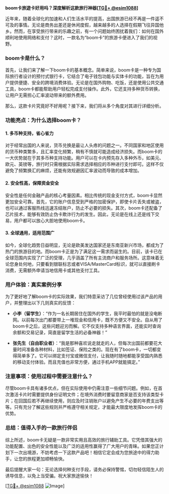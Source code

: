 **boom卡旅遊卡好用吗？深度解析这款旅行神器[[TG💪+ @esim1088](https://t.me/s/esim1088)]**

近年来，随着全球化的加速和人们生活水平的提高，出国旅游已经不再是一件遥不可及的事情。无论是商务出差还是休闲度假，越来越多的人选择在假期飞往异国他乡。然而，在享受旅行带来的乐趣之前，有一个问题始终困扰着我们：如何在国外顺利地使用网络和支付？这时，一款名为“boom卡”的旅游卡便进入了我们的视野。

### boom卡是什么？

首先，让我们来了解一下boom卡的基本概念。简单来说，boom卡是一种专为国际旅行者设计的预付式银行卡，它结合了电子钱包功能与实体卡的功能，旨在为用户提供便捷、安全的跨境消费体验。无论是在国外购物、吃饭，还是使用公共交通工具，boom卡都能帮助用户轻松完成支付操作。此外，它还支持多种货币转换，让用户无需担心汇率波动带来的额外费用。

那么，这款卡片究竟好不好用呢？接下来，我们将从多个角度对其进行详细分析。

### 功能亮点：为什么选择boom卡？

#### 1. 多币种支持，省心省力

对于经常出国的人来说，货币兑换是最让人头疼的问题之一。不同国家和地区使用的货币种类繁多，且汇率变化频繁，稍有不慎就可能造成经济损失。而boom卡的一大优势就在于其多币种支持功能。用户可以在卡内预先存入多种外币，如美元、欧元、英镑等，旅行时只需根据实际需求选择相应的币种进行支付即可。这样不仅避免了频繁换汇的麻烦，还能有效规避因汇率波动而导致的成本增加。

#### 2. 安全性高，保障资金安全

安全性是任何金融产品的核心考量因素。相比传统的现金支付方式，boom卡显然更加安全可靠。首先，它的账户信息受到严格的加密保护，即使卡片丢失或被盗，也可以通过客服热线迅速冻结账户，防止不必要的损失。其次，boom卡还配备了芯片技术，能够有效防止伪卡欺诈行为的发生。因此，无论是在线上还是线下交易，用户都可以放心大胆地使用boom卡。

#### 3. 全球通用，适用范围广

如今，全球化趋势日益明显，无论是欧美发达国家还是东南亚新兴市场，都成为了热门的旅游目的地。而boom卡正是为了满足这一需求而诞生的。目前，该卡已在全球范围内实现了广泛的受理，几乎涵盖了所有主流商户和服务场所。这意味着无论您身处何地，只要看到银联标志或者VISA/MasterCard标识，就可以直接刷卡消费，无需额外申请当地信用卡或其他支付工具。

### 用户体验：真实案例分享

为了更好地了解boom卡的实际效果，我们特意采访了几位曾经使用过该产品的用户，并整理出以下几则真实的反馈：

- **小李（留学生）**：“作为一名长期居住在国外的学生，我平时最怕的就是没电断网。以前每次出门都要带上一堆现金和信用卡，既不方便又不安全。自从用了boom卡之后，这些问题迎刃而解。它不仅支持多种语言界面，还能实时查询余额和交易记录，简直是留学生活的必备神器！”
  
- **张先生（自由职业者）**：“我是那种喜欢说走就走的人，但每次出国前都要花大量时间准备各种材料，比如签证、保险之类的。现在有了boom卡，一切都变得简单多了。它可以绑定支付宝或微信支付，让我随时随地都能享受国内熟悉的移动支付体验。而且充值也非常方便，通过手机APP就能搞定。”

### 注意事项：使用过程中需要注意什么？

尽管boom卡具有诸多优点，但在实际使用中仍需注意一些细节问题。例如，在首次激活卡片时需要提供身份证明文件；在境外消费时要留意商家是否支持该类型卡片；在回国后若不再继续使用，则应及时注销账户以避免产生不必要的年费支出等等。只有充分了解这些规则并严格遵守相关规定，才能最大限度地发挥boom卡的优势。

### 总结：值得入手的一款旅行伴侣

综上所述，boom卡无疑是一款非常实用且高效的旅行辅助工具。它凭借其强大的功能配置、出色的安全性能以及广泛的适用性赢得了广大用户的青睐。如果您正计划下一次出境游，不妨考虑一下这款产品吧！相信它定会成为您旅途中的得力助手，让您的旅程更加顺畅愉快。

最后提醒大家一句：无论选择何种支付手段，请务必保持警惕，切勿轻信陌生人的诱导信息，以免上当受骗。祝大家旅途愉快！

[[TG💪+ @esim1088](https://t.me/s/esim1088) ![Image](https://i.postimg.cc/4NQfJmqS/Snipaste-2025-05-13-00-14-12.png)]